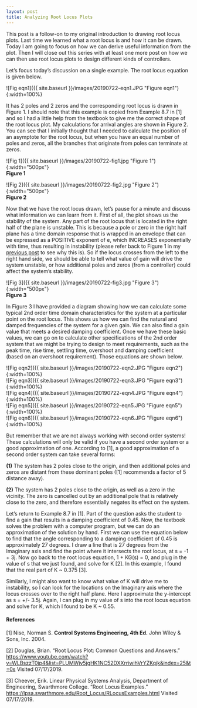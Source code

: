 ```yaml
---
layout: post
title: Analyzing Root Locus Plots
---
```


This post is a follow-on to my original introduction to drawing root locus plots. Last time we learned what a root locus is and how it can be drawn. Today I am going to focus on how we can derive useful information from the plot. Then I will close out this series with at least one more post on how we can then use root locus plots to design different kinds of controllers. 

Let’s focus today’s discussion on a single example. The root locus equation is given below. 

![Fig eqn1]({{ site.baseurl }}/images/20190722-eqn1.JPG "Figure eqn1"){:width=100%}  

It has 2 poles and 2 zeros and the corresponding root locus is drawn in Figure 1. I should note that this example is copied from Example 8.7 in [1] and so I had a little help from the textbook to give me the correct shape of the root locus plot. My calculations for arrival angles are shown in Figure 2. You can see that I initially thought that I needed to calculate the position of an asymptote for the root locus, but when you have an equal number of poles and zeros, all the branches that originate from poles can terminate at zeros. 

![Fig 1]({{ site.baseurl }}/images/20190722-fig1.jpg "Figure 1"){:width="500px"}  
**Figure 1**

![Fig 2]({{ site.baseurl }}/images/20190722-fig2.jpg "Figure 2"){:width="500px"}  
**Figure 2**

Now that we have the root locus drawn, let’s pause for a minute and discuss what information we can learn from it. First of all, the plot shows us the stability of the system. Any part of the root locus that is located in the right half of the plane is unstable. This is because a pole or zero in the right half plane has a time domain response that is wrapped in an envelope that can be expressed as a POSITIVE exponent of e, which INCREASES exponentially with time, thus resulting in instability (please refer back to Figure 1 in my [previous post](https://sassafras13.github.io/RootLocus/) to see why this is). So if the locus crosses from the left to the right hand side, we should be able to tell what value of gain will drive the system unstable, or how additional poles and zeros (from a controller) could affect the system’s stability. 

![Fig 3]({{ site.baseurl }}/images/20190722-fig3.jpg "Figure 3"){:width="500px"}  
**Figure 3** 

In Figure 3 I have provided a diagram showing how we can calculate some typical 2nd order time domain characteristics for the system at a particular point on the root locus. This shows us how we can find the natural and damped frequencies of the system for a given gain. We can also find a gain value that meets a desired damping coefficient. Once we have these basic values, we can go on to calculate other specifications of the 2nd order system that we might be trying to design to meet requirements, such as the peak time, rise time, settling time, overshoot and damping coefficient (based on an overshoot requirement). Those equations are shown below. 

![Fig eqn2]({{ site.baseurl }}/images/20190722-eqn2.JPG "Figure eqn2"){:width=100%}  
![Fig eqn3]({{ site.baseurl }}/images/20190722-eqn3.JPG "Figure eqn3"){:width=100%}  
![Fig eqn4]({{ site.baseurl }}/images/20190722-eqn4.JPG "Figure eqn4"){:width=100%}  
![Fig eqn5]({{ site.baseurl }}/images/20190722-eqn5.JPG "Figure eqn5"){:width=100%}  
![Fig eqn6]({{ site.baseurl }}/images/20190722-eqn6.JPG "Figure eqn6"){:width=100%}  

But remember that we are not always working with second order systems! These calculations will only be valid if you have a second order system or a good approximation of one. According to [1], a good approximation of a second order system can take several forms: 

**(1)** The system has 2 poles close to the origin, and then additional poles and zeros are distant from these dominant poles ([1] recommends a factor of 5 distance away). 

**(2)** The system has 2 poles close to the origin, as well as a zero in the vicinity. The zero is cancelled out by an additional pole that is relatively close to the zero, and therefore essentially negates its effect on the system. 

Let’s return to Example 8.7 in [1]. Part of the question asks the student to find a gain that results in a damping coefficient of 0.45. Now, the textbook solves the problem with a computer program, but we can do an approximation of the solution by hand. First we can use the equation below to find that the angle corresponding to a damping coefficient of 0.45 is approximately 27 degrees. I draw a line that is 27 degrees from the Imaginary axis and find the point where it intersects the root locus, at s = -1 + 3j. Now go back to the root locus equation, 1 + KG(s) = 0, and plug in the value of s that we just found, and solve for K [2]. In this example, I found that the real part of K ~ 0.375 [3]. 

Similarly, I might also want to know what value of K will drive me to instability, so I can look for the locations on the Imaginary axis where the locus crosses over to the right half plane. Here I approximate the y-intercept as s = +/- 3.5j. Again, I can plug in my value of s into the root locus equation and solve for K, which I found to be K ~ 0.55. 

#### References
[1] Nise, Norman S. **Control Systems Engineering, 4th Ed.** John Wiley & Sons, Inc. 2004. 

[2] Douglas, Brian. “Root Locus Plot: Common Questions and Answers.” <https://www.youtube.com/watch?v=WLBszzT0jp4&list=PLUMWjy5jgHK1NC52DXXrriwihVrYZKqjk&index=25&t=0s> Visited 07/17/2019. 

[3] Cheever, Erik. Linear Physical Systems Analysis, Department of Engineering, Swarthmore College. “Root Locus Examples.” <https://lpsa.swarthmore.edu/Root_Locus/RLocusExamples.html> Visited 07/17/2019. 
